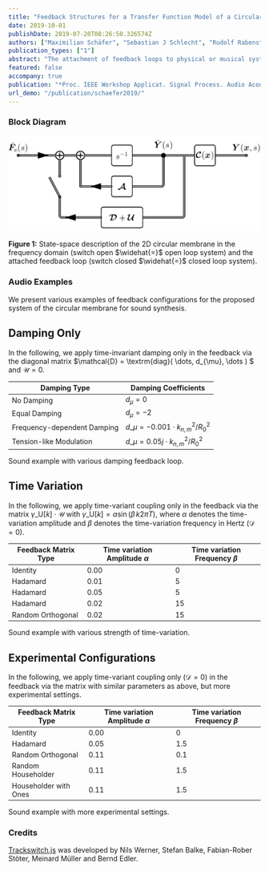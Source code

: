 ```yaml
---
title: "Feedback Structures for a Transfer Function Model of a Circular Vibrating Membrane  "
date: 2019-10-01
publishDate: 2019-07-20T08:26:50.326574Z
authors: ["Maximilian Schäfer", "Sebastian J Schlecht", "Rudolf Rabenstein"]
publication_types: ["1"]
abstract: "The attachment of feedback loops to physical or musical systems enables a large variety of possibilities for the modification of the system behavior. Feedback loops may enrich the echo density of feedback delay networks (FDN), or enable the realization of complex boundary conditions in physical simulation models for sound synthesis. Inspired by control theory, a general feedback loop is attached to a model of a vibrating membrane. The membrane model is based on the modal expansion of an initial-boundary value problem formulated in a state-space description. The possibilities of the attached feedback loop are shown by three examples, namely by the introduction of additional mode wise damping; modulation and damping inspired by FDN feedback loops; time-varying modification of the system behavior."
featured: false
accompany: true
publication: "*Proc. IEEE Workshop Applicat. Signal Process. Audio Acoust. (WASPAA)*"
url_demo: "/publication/schaefer2019/"
---
```









### Block Diagram

<img src="BlockDiagram.png" width="600"/>

<strong>**Figure 1:**</strong> State-space description of the 2D circular membrane in the frequency domain (switch open $\widehat{=}$ open loop system) and the attached feedback loop (switch closed $\widehat{=}$ closed loop system).



### Audio Examples

We present various examples of feedback configurations for the proposed system of the circular membrane for sound synthesis.


## Damping Only
In the following, we apply time-invariant damping only in the feedback via the diagonal matrix $\mathcal{D} = \textrm{diag}( \dots, d_{\mu}, \dots ) $ and $\mathcal{U} = 0$. 

| Damping Type                | Damping Coefficients                 |
|-----------------------------|--------------------------------------|
| No Damping                  | $d_{\mu} = 0$                      |
| Equal Damping               | $d_{\mu}= -2$                      |
| Frequency-dependent Damping | $d\_{\mu} = -0.001 \cdot k_{n,m}^2/R_0^2$ |
| Tension-like Modulation     | $d\_{\mu} = 0.05j \cdot k_{n,m}^2/R_0^2$ |


<div class="player">
  <p>
      Sound example with various damping feedback loop.
  </p>
  <ts-track title="Original" data-img="">
      <ts-source src="https://dl.dropboxusercontent.com/s/poxmmtf6sl5kbuw/plateExamples_config_01.m4a?dl=0" type="audio/mpeg"></ts-source>
  </ts-track>
  <ts-track title="Equal Damping" data-img="">
      <ts-source src="https://dl.dropboxusercontent.com/s/dzet0nthvnt8tpa/plateExamples_config_02.m4a?dl=0" type="audio/mpeg"></ts-source>
  </ts-track>
  <ts-track title="Frequency-dependent Damping" data-img="">
      <ts-source src="https://dl.dropboxusercontent.com/s/nmlitqx3evahzd5/plateExamples_config_03.m4a?dl=0" type="audio/mpeg"></ts-source>
  </ts-track>
  <ts-track title="Tension-like Modulation" data-img="">
      <ts-source src="https://dl.dropboxusercontent.com/s/3q6t17k0nvbxnww/plateExamples_config_04.m4a?dl=0" type="audio/mpeg"></ts-source>
  </ts-track>
</div>



## Time Variation

In the following, we apply time-variant coupling only in the feedback via the matrix $\gamma\_\textrm{U}[k] \cdot \mathcal{U}$ with $\gamma\_\textrm{U}[k] = \alpha \sin( \beta \, k 2\pi T)$, where $\alpha$ denotes the time-variation amplitude and $\beta$ denotes the time-variation frequency in Hertz ($\mathcal{D} = 0$).

| Feedback Matrix Type | Time variation Amplitude $\alpha$| Time variation Frequency $\beta$   |
|----------------------|----------------------------------|------------------------------------|
| Identity             | 0.00                             | 0                                  |
| Hadamard             | 0.01                             | 5                                  |
| Hadamard             | 0.05                             | 5                                  |
| Hadamard             | 0.02                             | 15                                 |
| Random Orthogonal    | 0.02                             | 15                                 |

<div class="player">
  <p>
      Sound example with various strength of time-variation.
  </p>
  <ts-track title="Original" data-img="">
      <ts-source src="https://dl.dropboxusercontent.com/s/poxmmtf6sl5kbuw/plateExamples_config_01.m4a?dl=0" type="audio/mpeg"></ts-source>
  </ts-track>
  <ts-track title="Subtle Variation with Hadamard Matrix" data-img="">
      <ts-source src="https://dl.dropboxusercontent.com/s/ojo0th68s2n908z/plateExamples_config_05.m4a?dl=0" type="audio/mpeg"></ts-source>
  </ts-track>
  <ts-track title="Slow, and large variation with Hadamard Matrix" data-img="">
      <ts-source src="https://dl.dropboxusercontent.com/s/1ejdlzjakitbdmj/plateExamples_config_06.m4a?dl=0" type="audio/mpeg"></ts-source>
  </ts-track>
  <ts-track title="Fast, but small variation with Hadamard Matrix" data-img="">
      <ts-source src="https://dl.dropboxusercontent.com/s/abrb0xfcm0dteqf/plateExamples_config_07.m4a?dl=0" type="audio/mpeg"></ts-source>
  </ts-track>
  <ts-track title="Fast, but small variation with Random Orthogonal Matrix" data-img="">
      <ts-source src="https://dl.dropboxusercontent.com/s/edpwkhijj7l1c89/plateExamples_config_08.m4a?dl=0" type="audio/mpeg"></ts-source>
  </ts-track>
</div>

## Experimental Configurations

In the following, we apply time-variant coupling only ($\mathcal{D} = 0$) in the feedback via the matrix with similar parameters as above, but more experimental settings.

| Feedback Matrix Type | Time variation Amplitude $\alpha$| Time variation Frequency $\beta$   |
|----------------------|----------------------------------|------------------------------------|
| Identity             | 0.00                             | 0                                  |
| Hadamard             | 0.05                             | 1.5                                |
| Random Orthogonal    | 0.11                             | 0.1                                |
| Random Householder   | 0.11                             | 1.5                                |
| Householder with Ones| 0.11                             | 1.5                                |



<div class="player">
  <p>
      Sound example with more experimental settings.
  </p>
  <ts-track title="Original" data-img="">
      <ts-source src="https://dl.dropboxusercontent.com/s/poxmmtf6sl5kbuw/plateExamples_config_01.m4a?dl=0" type="audio/mpeg"></ts-source>
  </ts-track>
  <ts-track title="Hadamard Matrix with tension-like damping" data-img="">
      <ts-source src="https://dl.dropboxusercontent.com/s/qqr7warneftc3yy/plateExamples_config_09.m4a?dl=0" type="audio/mpeg"></ts-source>
  </ts-track>
  <ts-track title="Random Orthogonal Matrix" data-img="">
      <ts-source src="https://dl.dropboxusercontent.com/s/urnqhv0o0hsszst/plateExamples_config_10.m4a?dl=0" type="audio/mpeg"></ts-source>
  </ts-track>
  <ts-track title="Random Householder Matrix" data-img="">
      <ts-source src="https://dl.dropboxusercontent.com/s/2t5f10xoad6mnys/plateExamples_config_11.m4a?dl=0" type="audio/mpeg"></ts-source>
  </ts-track>
  <ts-track title="Householder One Matrix" data-img="">
      <ts-source src="https://dl.dropboxusercontent.com/s/p2gayy5rmacu6ap/plateExamples_config_12.m4a?dl=0" type="audio/mpeg"></ts-source>
  </ts-track>
</div>


### Credits

[Trackswitch.js](https://audiolabs.github.io/trackswitch.js/) was developed by Nils Werner, Stefan Balke, Fabian-Rober Stöter, Meinard Müller and Bernd Edler. 


<script src="https://cdn.rawgit.com/download/polymer-cdn/1.5.0/lib/webcomponentsjs/webcomponents-lite.min.js"></script>
<script src="https://code.jquery.com/jquery-3.2.1.min.js" integrity="sha256-hwg4gsxgFZhOsEEamdOYGBf13FyQuiTwlAQgxVSNgt4=" crossorigin="anonymous"></script>
<script src="/js/trackswitch.js"></script>
<script type="text/javascript">
	var $j = jQuery.noConflict();
    $j(document).ready(function() {
        // $j(".customplayer").trackswitch({ onlyradiosolo: true, repeat: true });
        $j(".player").trackSwitch({ onlyradiosolo: true, repeat: true, spacebar: true  });
    });
</script>	